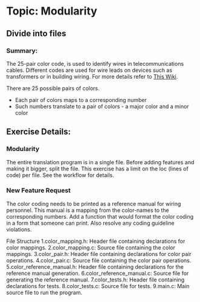 # Topic: Modularity

## Divide into files

### Summary:
The 25-pair color code, is used to identify wires in telecommunications cables.
Different codes are used for wire leads on devices such as transformers or in building wiring.
For more details refer to [This Wiki](https://en.wikipedia.org/wiki/25-pair_color_code). 

There are 25 possible pairs of colors. 

- Each pair of colors maps to a corresponding number
- Such numbers translate to a pair of colors -
a major color and a minor color

## Exercise Details:

### Modularity

The entire translation program is in a single file.
Before adding features and making it bigger,
split the file.
This exercise has a limit on the loc (lines of code)
per file. See the workflow for details.

### New Feature Request

The color coding needs to be printed as a reference manual for wiring personnel.
This manual is a mapping from the color-names to the corresponding numbers.
Add a function that would format the color coding in a form that someone can print.
Also resolve any coding guideline violations.

File Structure
1.color_mapping.h: Header file containing declarations for color mappings.
2.color_mapping.c: Source file containing the color mappings.
3.color_pair.h: Header file containing declarations for color pair operations.
4.color_pair.c: Source file containing the color pair operations.
5.color_reference_manual.h: Header file containing declarations for the reference manual generation.
6.color_reference_manual.c: Source file for generating the reference manual.
7.color_tests.h: Header file containing declarations for tests.
8.color_tests.c: Source file for tests.
9.main.c: Main source file to run the program.
